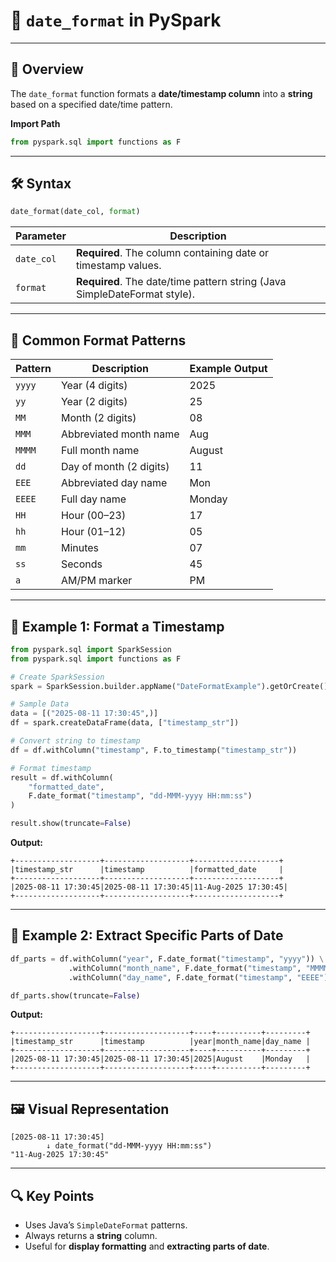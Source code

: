 # 📅 `date_format` in PySpark

---

## 📝 Overview
The `date_format` function formats a **date/timestamp column** into a **string** based on a specified date/time pattern.

**Import Path**
```python
from pyspark.sql import functions as F
````

---

## 🛠 Syntax

```python
date_format(date_col, format)
```

| Parameter  | Description                                                               |
| ---------- | ------------------------------------------------------------------------- |
| `date_col` | **Required**. The column containing date or timestamp values.             |
| `format`   | **Required**. The date/time pattern string (Java SimpleDateFormat style). |

---

## 📌 Common Format Patterns

| Pattern | Description             | Example Output |
| ------- | ----------------------- | -------------- |
| `yyyy`  | Year (4 digits)         | 2025           |
| `yy`    | Year (2 digits)         | 25             |
| `MM`    | Month (2 digits)        | 08             |
| `MMM`   | Abbreviated month name  | Aug            |
| `MMMM`  | Full month name         | August         |
| `dd`    | Day of month (2 digits) | 11             |
| `EEE`   | Abbreviated day name    | Mon            |
| `EEEE`  | Full day name           | Monday         |
| `HH`    | Hour (00–23)            | 17             |
| `hh`    | Hour (01–12)            | 05             |
| `mm`    | Minutes                 | 07             |
| `ss`    | Seconds                 | 45             |
| `a`     | AM/PM marker            | PM             |

---

## 🎯 Example 1: Format a Timestamp

```python
from pyspark.sql import SparkSession
from pyspark.sql import functions as F

# Create SparkSession
spark = SparkSession.builder.appName("DateFormatExample").getOrCreate()

# Sample Data
data = [("2025-08-11 17:30:45",)]
df = spark.createDataFrame(data, ["timestamp_str"])

# Convert string to timestamp
df = df.withColumn("timestamp", F.to_timestamp("timestamp_str"))

# Format timestamp
result = df.withColumn(
    "formatted_date",
    F.date_format("timestamp", "dd-MMM-yyyy HH:mm:ss")
)

result.show(truncate=False)
```

**Output:**

```
+-------------------+-------------------+-------------------+
|timestamp_str      |timestamp          |formatted_date     |
+-------------------+-------------------+-------------------+
|2025-08-11 17:30:45|2025-08-11 17:30:45|11-Aug-2025 17:30:45|
+-------------------+-------------------+-------------------+
```

---

## 🎯 Example 2: Extract Specific Parts of Date

```python
df_parts = df.withColumn("year", F.date_format("timestamp", "yyyy")) \
             .withColumn("month_name", F.date_format("timestamp", "MMMM")) \
             .withColumn("day_name", F.date_format("timestamp", "EEEE"))

df_parts.show(truncate=False)
```

**Output:**

```
+-------------------+-------------------+----+----------+---------+
|timestamp_str      |timestamp          |year|month_name|day_name |
+-------------------+-------------------+----+----------+---------+
|2025-08-11 17:30:45|2025-08-11 17:30:45|2025|August    |Monday   |
+-------------------+-------------------+----+----------+---------+
```

---

## 🖼 Visual Representation

```
[2025-08-11 17:30:45]
        ↓ date_format("dd-MMM-yyyy HH:mm:ss")
"11-Aug-2025 17:30:45"
```

---

## 🔍 Key Points

* Uses Java’s `SimpleDateFormat` patterns.
* Always returns a **string** column.
* Useful for **display formatting** and **extracting parts of date**.

